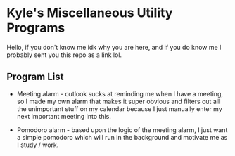 # Kyle's Miscellaneous Utility Programs

Hello, if you don't know me idk why you are here, and if you do know me I
probably sent you this repo as a link lol.

## Program List

- Meeting alarm - outlook sucks at reminding me when I have a meeting, so I made
my own alarm that makes it super obvious and filters out all the unimportant
stuff on my calendar because I just manually enter my next important meeting
into this.

- Pomodoro alarm - based upon the logic of the meeting alarm, I just want a
simple pomodoro which will run in the background and motivate me as I study /
work.
